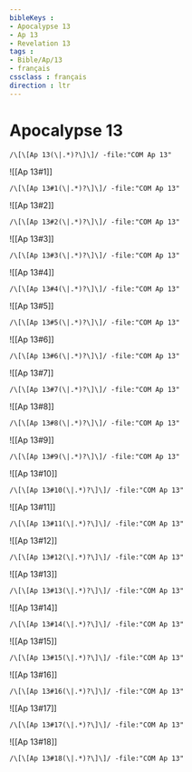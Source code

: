 ```yaml
---
bibleKeys : 
- Apocalypse 13
- Ap 13
- Revelation 13
tags : 
- Bible/Ap/13
- français
cssclass : français
direction : ltr
---
```


# Apocalypse 13

```query
/\[\[Ap 13(\|.*)?\]\]/ -file:"COM Ap 13"
```



![[Ap 13#1]]

```query
/\[\[Ap 13#1(\|.*)?\]\]/ -file:"COM Ap 13"
```

![[Ap 13#2]]

```query
/\[\[Ap 13#2(\|.*)?\]\]/ -file:"COM Ap 13"
```

![[Ap 13#3]]

```query
/\[\[Ap 13#3(\|.*)?\]\]/ -file:"COM Ap 13"
```

![[Ap 13#4]]

```query
/\[\[Ap 13#4(\|.*)?\]\]/ -file:"COM Ap 13"
```

![[Ap 13#5]]

```query
/\[\[Ap 13#5(\|.*)?\]\]/ -file:"COM Ap 13"
```

![[Ap 13#6]]

```query
/\[\[Ap 13#6(\|.*)?\]\]/ -file:"COM Ap 13"
```

![[Ap 13#7]]

```query
/\[\[Ap 13#7(\|.*)?\]\]/ -file:"COM Ap 13"
```

![[Ap 13#8]]

```query
/\[\[Ap 13#8(\|.*)?\]\]/ -file:"COM Ap 13"
```

![[Ap 13#9]]

```query
/\[\[Ap 13#9(\|.*)?\]\]/ -file:"COM Ap 13"
```

![[Ap 13#10]]

```query
/\[\[Ap 13#10(\|.*)?\]\]/ -file:"COM Ap 13"
```

![[Ap 13#11]]

```query
/\[\[Ap 13#11(\|.*)?\]\]/ -file:"COM Ap 13"
```

![[Ap 13#12]]

```query
/\[\[Ap 13#12(\|.*)?\]\]/ -file:"COM Ap 13"
```

![[Ap 13#13]]

```query
/\[\[Ap 13#13(\|.*)?\]\]/ -file:"COM Ap 13"
```

![[Ap 13#14]]

```query
/\[\[Ap 13#14(\|.*)?\]\]/ -file:"COM Ap 13"
```

![[Ap 13#15]]

```query
/\[\[Ap 13#15(\|.*)?\]\]/ -file:"COM Ap 13"
```

![[Ap 13#16]]

```query
/\[\[Ap 13#16(\|.*)?\]\]/ -file:"COM Ap 13"
```

![[Ap 13#17]]

```query
/\[\[Ap 13#17(\|.*)?\]\]/ -file:"COM Ap 13"
```

![[Ap 13#18]]

```query
/\[\[Ap 13#18(\|.*)?\]\]/ -file:"COM Ap 13"
```

